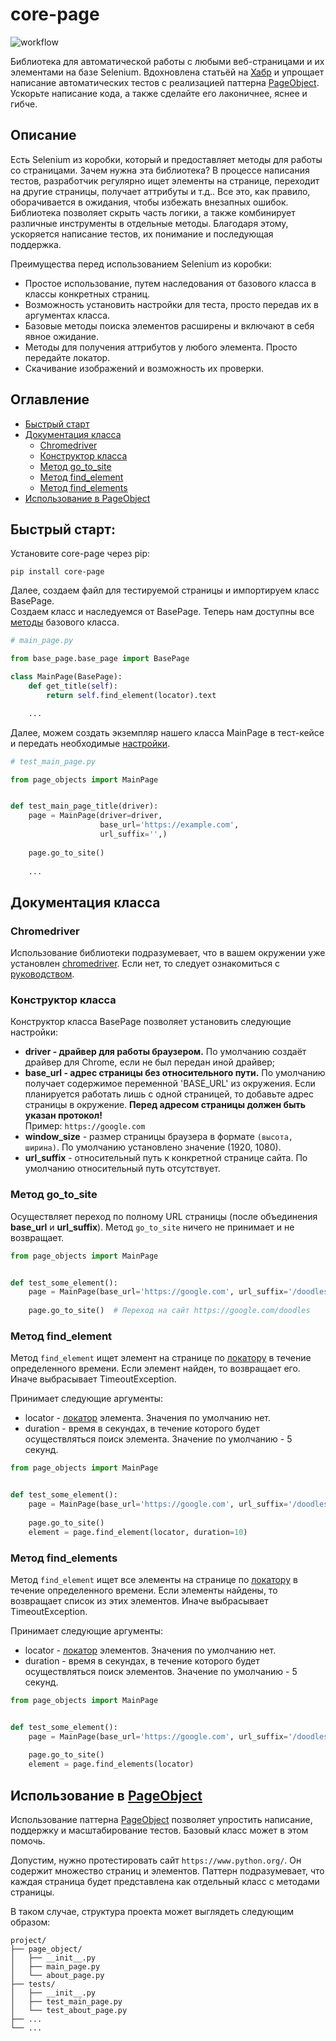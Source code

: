 # core-page
![workflow](https://github.com/dmitryvshivtsev/core_page/workflows/test_package/badge.svg)

Библиотека для автоматической работы с любыми веб-страницами и их элементами на базе Selenium. 
Вдохновлена статьёй на [Хабр](https://habr.com/ru/articles/472156/) и упрощает написание автоматических тестов 
с реализацией паттерна [PageObject](https://ru.wikipedia.org/wiki/PageObject). Ускорьте написание кода, а также сделайте его лаконичнее, яснее и гибче.

## Описание

Есть Selenium из коробки, который и предоставляет методы для работы со страницами. Зачем нужна эта библиотека?
В процессе написания тестов, разработчик регулярно ищет элементы на странице, переходит на другие страницы,
получает аттрибуты и т.д.. Все это, как правило, оборачивается в ожидания, чтобы избежать внезапных ошибок.
Библиотека позволяет скрыть часть логики, а также комбинирует различные инструменты в отдельные методы.
Благодаря этому, ускоряется написание тестов, их понимание и последующая поддержка. 

Преимущества перед использованием Selenium из коробки:
- Простое использование, путем наследования от базового класса в классы конкретных страниц.
- Возможность установить настройки для теста, просто передав их в аргументах класса.
- Базовые методы поиска элементов расширены и включают в себя явное ожидание.
- Методы для получения аттрибутов у любого элемента. Просто передайте локатор.
- Скачивание изображений и возможность их проверки.

##  Оглавление

* [Быстрый старт](#быстрый-старт)
* [Документация класса](#документация-класса)
    * [Chromedriver](#chromedriver) 
    * [Конструктор класса](#конструктор-класса)
    * [Метод go_to_site](#метод-gotosite)
    * [Метод find_element](#метод-findelement)
    * [Метод find_elements](#метод-findelements)
* [Использование в PageObject](#использование-в-pageobject)


## Быстрый старт:

Установите core-page через pip:

```shell
pip install core-page
```

Далее, создаем файл для тестируемой страницы и импортируем класс BasePage.\
Создаем класс и наследуемся от BasePage. Теперь нам доступны все [методы](#документация-класса) базового класса.

```python
# main_page.py

from base_page.base_page import BasePage

class MainPage(BasePage):
    def get_title(self):
        return self.find_element(locator).text

    ...
```

Далее, можем создать экземпляр нашего класса MainPage в тест-кейсе и передать необходимые [настройки](#конструктор-класса).

```python
# test_main_page.py

from page_objects import MainPage


def test_main_page_title(driver):
    page = MainPage(driver=driver,
                    base_url='https://example.com',
                    url_suffix='',)
    
    page.go_to_site()
    
    ...
```

## Документация класса

### Chromedriver

Использование библиотеки подразумевает, что в вашем окружении уже установлен [chromedriver](https://chromedriver.chromium.org/getting-started).
Если нет, то следует ознакомиться с [руководством](https://chromedriver.chromium.org/getting-started).

### Конструктор класса

Конструктор класса BasePage позволяет установить следующие настройки:
- **driver - драйвер для работы браузером.** По умолчанию создаёт драйвер для Chrome, если не был передан иной драйвер;
- **base_url - адрес страницы без относительного пути.** По умолчанию получает содержимое переменной 'BASE_URL' из окружения. 
Если планируется работать лишь с одной страницей, то добавьте адрес страницы в окружение. 
**Перед адресом страницы должен быть указан протокол!** \
Пример: `https://google.com`
- **window_size** - размер страницы браузера в формате `(высота, ширина)`. По умолчанию установлено значение (1920, 1080).
- **url_suffix** - относительный путь к конкретной странице сайта. По умолчанию относительный путь отсутствует.


### Метод go_to_site

Осуществляет переход по полному URL страницы (после объединения **base_url** и **url_suffix**). 
Метод `go_to_site` ничего не принимает и не возвращает.

```python
from page_objects import MainPage


def test_some_element():
    page = MainPage(base_url='https://google.com', url_suffix='/doodles')
    
    page.go_to_site()  # Переход на сайт https://google.com/doodles
```

### Метод find_element

Метод `find_element` ищет элемент на странице по [локатору](https://www.selenium.dev/documentation/webdriver/elements/locators/) в течение определенного времени. Если элемент найден, то возвращает его.
Иначе выбрасывает TimeoutException.

Принимает следующие аргументы:
- locator - [локатор](https://www.selenium.dev/documentation/webdriver/elements/locators/) элемента. Значения по умолчанию нет.
- duration - время в секундах, в течение которого будет осуществляться поиск элемента. Значение по умолчанию - 5 секунд.

```python
from page_objects import MainPage


def test_some_element():
    page = MainPage(base_url='https://google.com', url_suffix='/doodles')
    
    page.go_to_site()
    element = page.find_element(locator, duration=10)
```

### Метод find_elements

Метод `find_element` ищет все элементы на странице по [локатору](https://www.selenium.dev/documentation/webdriver/elements/locators/) 
в течение определенного времени. Если элементы найдены, то возвращает список из этих элементов.
Иначе выбрасывает TimeoutException.

Принимает следующие аргументы:
- locator - [локатор](https://www.selenium.dev/documentation/webdriver/elements/locators/) элементов. Значения по умолчанию нет.
- duration - время в секундах, в течение которого будет осуществляться поиск элементов. Значение по умолчанию - 5 секунд.

```python
from page_objects import MainPage


def test_some_element():
    page = MainPage(base_url='https://google.com', url_suffix='/doodles')
    
    page.go_to_site()
    element = page.find_elements(locator)
```

## Использование в [PageObject](https://ru.wikipedia.org/wiki/PageObject)

Использование паттерна [PageObject](https://ru.wikipedia.org/wiki/PageObject) позволяет упростить написание, поддержку 
и масштабирование тестов. Базовый класс может в этом помочь. 

Допустим, нужно протестировать сайт `https://www.python.org/`. Он содержит множество страниц и элементов.
Паттерн подразумевает, что каждая страница будет представлена как отдельный класс с методами страницы.

В таком случае, структура проекта может выглядеть следующим образом:
```
project/
├── page_object/
│   ├── __init__.py
│   ├── main_page.py
│   └── about_page.py
├── tests/
│   ├── __init__.py
│   ├── test_main_page.py
│   └── test_about_page.py
├── ...
└── ...
```



